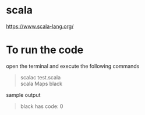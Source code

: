 # scala
https://www.scala-lang.org/

# To run the code
open the terminal and execute the following commands
> scalac test.scala  
scala Maps black

sample output
> black has code: 0